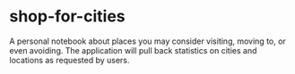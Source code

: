 # shop-for-cities
A personal notebook about places you may consider visiting, moving to, or even avoiding. The application will pull back statistics on cities and locations as requested by users.
